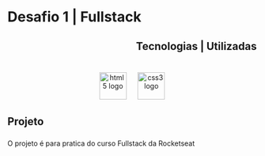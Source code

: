 <h1 align="left">Desafio 1 | Fullstack</h1>

###

<h2 align="right">Tecnologias |  Utilizadas</h2>

###

<br clear="both">

<div align="center">
  <img src="https://cdn.jsdelivr.net/gh/devicons/devicon/icons/html5/html5-original.svg" height="55" alt="html5 logo"  />
  <img width="15" />
  <img src="https://cdn.jsdelivr.net/gh/devicons/devicon/icons/css3/css3-original.svg" height="55" alt="css3 logo"  />
</div>

###

<h2 align="left">Projeto</h2>

###

<p align="left">O projeto é para pratica do curso Fullstack da Rocketseat</p>

###
